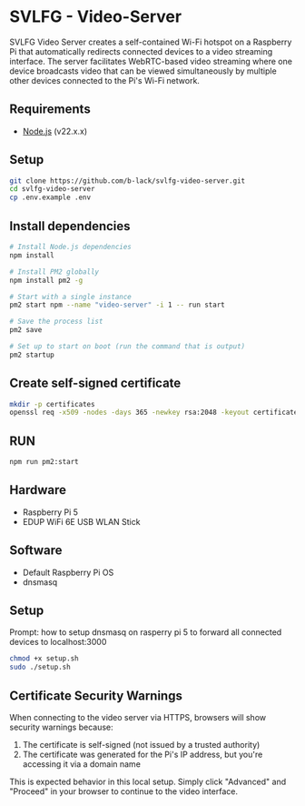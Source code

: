 # SVLFG - Video-Server
SVLFG Video Server creates a self-contained Wi-Fi hotspot on a Raspberry Pi that automatically redirects connected devices to a video streaming interface. The server facilitates WebRTC-based video streaming where one device broadcasts video that can be viewed simultaneously by multiple other devices connected to the Pi's Wi-Fi network.

## Requirements
- [Node.js](https://nodejs.org/en/download/) (v22.x.x)

## Setup

```bash
git clone https://github.com/b-lack/svlfg-video-server.git
cd svlfg-video-server
cp .env.example .env
````

## Install dependencies

```bash
# Install Node.js dependencies
npm install

# Install PM2 globally
npm install pm2 -g

# Start with a single instance
pm2 start npm --name "video-server" -i 1 -- run start

# Save the process list
pm2 save

# Set up to start on boot (run the command that is output)
pm2 startup

```

## Create self-signed certificate

```bash
mkdir -p certificates
openssl req -x509 -nodes -days 365 -newkey rsa:2048 -keyout certificates/key.pem -out certificates/cert.pem
```

## RUN

```bash
npm run pm2:start
```

## Hardware
- Raspberry Pi 5
- EDUP WiFi 6E USB WLAN Stick

## Software
- Default Raspberry Pi OS
- dnsmasq

## Setup

Prompt: how to setup dnsmasq on rasperry pi 5 to forward all connected devices to localhost:3000

```bash
chmod +x setup.sh
sudo ./setup.sh
```


## Certificate Security Warnings

When connecting to the video server via HTTPS, browsers will show security warnings because:

1. The certificate is self-signed (not issued by a trusted authority)
2. The certificate was generated for the Pi's IP address, but you're accessing it via a domain name

This is expected behavior in this local setup. Simply click "Advanced" and "Proceed" in your browser to continue to the video interface.